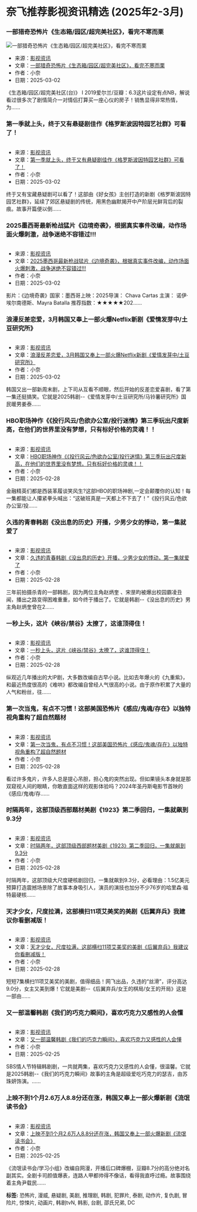 # 奈飞推荐影视资讯精选 (2025年2-3月)

### 一部猎奇恐怖片《生态箱/园区/超完美社区》，看完不寒而栗

![一部猎奇恐怖片《生态箱/园区/超完美社区》，看完不寒而栗](https://www.naifeituijian.com/uploadenterprise/8572e30e-9f7a-41a7-b6b4-39f101ea58d8/2025030217409207841404806.webp)

*   来源：[影视资讯](https://www.naifeituijian.com/front/article/67/category/queryList)
*   文章：[一部猎奇恐怖片《生态箱/园区/超完美社区》，看完不寒而栗](https://www.naifeituijian.com/front/article/4030/viewArticle)
*   作者：小奈
*   日期：2025-03-02

《生态箱/园区/超完美社区(台)》 I 2019爱尔兰/豆瓣：6.3这片设定有点NB，解说看过很多次了剧情简介一对情侣打算买一座心仪的房子！销售显得非常热情，为......

### 第一季就上头，终于又有悬疑剧佳作《格罗斯波因特园艺社群》可看了！

![第一季就上头，终于又有悬疑剧佳作《格罗斯波因特园艺社群》可看了！](data:image/gif;base64,R0lGODlhAQABAIAAAP///wAAACH5BAEAAAAALAAAAAABAAEAAAICRAEAOw==)

*   来源：[影视资讯](https://www.naifeituijian.com/front/article/67/category/queryList)
*   文章：[第一季就上头，终于又有悬疑剧佳作《格罗斯波因特园艺社群》可看了！](https://www.naifeituijian.com/front/article/4029/viewArticle)
*   作者：小奈
*   日期：2025-03-02

终于又有宝藏悬疑剧可以看了！这部由《好女孩》主创打造的新剧《格罗斯波因特园艺社群》，延续了郊区悬疑剧的传统，用黑色幽默揭开中产阶层光鲜背后的裂痕。故事开篇便以倒......

### 2025墨西哥最新枪战猛片《边境奇袭》，根据真实事件改编，动作场面火爆刺激，战争迷绝不容错过!!!

![2025墨西哥最新枪战猛片《边境奇袭》，根据真实事件改编，动作场面火爆刺激，战争迷绝不容错过!!!](data:image/gif;base64,R0lGODlhAQABAIAAAP///wAAACH5BAEAAAAALAAAAAABAAEAAAICRAEAOw==)

*   来源：[影视资讯](https://www.naifeituijian.com/front/article/67/category/queryList)
*   文章：[2025墨西哥最新枪战猛片《边境奇袭》，根据真实事件改编，动作场面火爆刺激，战争迷绝不容错过!!!](https://www.naifeituijian.com/front/article/4022/viewArticle)
*   作者：小奈
*   日期：2025-03-02

影片：《边境奇袭》国家：墨西哥上映：2025导演： Chava Cartas 主演： 诺伊·埃尔南德斯、Mayra Batalla 推荐指数：★★★★★202......

### 浪漫反差恋爱，3月韩国又奉上一部火爆Netflix新剧《爱情发芽中/土豆研究所》

![浪漫反差恋爱，3月韩国又奉上一部火爆Netflix新剧《爱情发芽中/土豆研究所》](data:image/gif;base64,R0lGODlhAQABAIAAAP///wAAACH5BAEAAAAALAAAAAABAAEAAAICRAEAOw==)

*   来源：[影视资讯](https://www.naifeituijian.com/front/article/67/category/queryList)
*   文章：[浪漫反差恋爱，3月韩国又奉上一部火爆Netflix新剧《爱情发芽中/土豆研究所》](https://www.naifeituijian.com/front/article/4020/viewArticle)
*   作者：小奈
*   日期：2025-03-02

韩国又出一部新周末剧，上下司从互看不顺眼，然后开始的反差恋爱喜剧，看了第一集还挺搞笑。它就是2025韩剧--《爱情发芽中/土豆研究所/马铃薯研究所》国民暖男姜泰......

### HBO职场神作《《投行风云/色欲办公室/投行迷情》第三季玩出尺度新高，在他们的世界里没有梦想，只有标好价格的灵魂！！

![HBO职场神作《《投行风云/色欲办公室/投行迷情》第三季玩出尺度新高，在他们的世界里没有梦想，只有标好价格的灵魂！！](data:image/gif;base64,R0lGODlhAQABAIAAAP///wAAACH5BAEAAAAALAAAAAABAAEAAAICRAEAOw==)

*   来源：[影视资讯](https://www.naifeituijian.com/front/article/67/category/queryList)
*   文章：[HBO职场神作《《投行风云/色欲办公室/投行迷情》第三季玩出尺度新高，在他们的世界里没有梦想，只有标好价格的灵魂！！](https://www.naifeituijian.com/front/article/4015/viewArticle)
*   作者：小奈
*   日期：2025-02-28

金融精英们都是西装革履谈笑风生?这部HBO的职场神剧,一定会颠覆你的认知！每一集都能让人攥紧拳头喊出：“这破班真是一天都上不下去了！”《投行风云/色欲办公室/投......

### 久违的青春韩剧《没出息的历史》开播，少男少女的悸动，第一集就爱了

![久违的青春韩剧《没出息的历史》开播，少男少女的悸动，第一集就爱了](data:image/gif;base64,R0lGODlhAQABAIAAAP///wAAACH5BAEAAAAALAAAAAABAAEAAAICRAEAOw==)

*   来源：[影视资讯](https://www.naifeituijian.com/front/article/67/category/queryList)
*   文章：[久违的青春韩剧《没出息的历史》开播，少男少女的悸动，第一集就爱了](https://www.naifeituijian.com/front/article/4012/viewArticle)
*   作者：小奈
*   日期：2025-02-28

三年前拍摄杀青的一部韩剧，因为两位主角赵炳奎 、宋昰昀被爆出校园霸凌丑闻，播出之路变得困难重重，如今终于播出了。它就是韩剧--《没出息的历史》男主角赵炳奎曾在2......

### 一秒上头，这片《峡谷/禁谷》太撩了，这谁顶得住！

![一秒上头，这片《峡谷/禁谷》太撩了，这谁顶得住！](data:image/gif;base64,R0lGODlhAQABAIAAAP///wAAACH5BAEAAAAALAAAAAABAAEAAAICRAEAOw==)

*   来源：[影视资讯](https://www.naifeituijian.com/front/article/67/category/queryList)
*   文章：[一秒上头，这片《峡谷/禁谷》太撩了，这谁顶得住！](https://www.naifeituijian.com/front/article/4011/viewArticle)
*   作者：小奈
*   日期：2025-02-28

纵观近几年播出的大IP剧，大多数改编自古早小说。比如去年爆火的《九重紫》，和最近热度很高的《难哄》都改编自曾经人气很高的小说。由于原作积累了大量的人气和粉丝，往......

### 第一次当鬼，有点不习惯！这部美国恐怖片《感应/鬼魂/存在》​以独特视角重构了超自然题材

![第一次当鬼，有点不习惯！这部美国恐怖片《感应/鬼魂/存在》​以独特视角重构了超自然题材](data:image/gif;base64,R0lGODlhAQABAIAAAP///wAAACH5BAEAAAAALAAAAAABAAEAAAICRAEAOw==)

*   来源：[影视资讯](https://www.naifeituijian.com/front/article/67/category/queryList)
*   文章：[第一次当鬼，有点不习惯！这部美国恐怖片《感应/鬼魂/存在》​以独特视角重构了超自然题材](https://www.naifeituijian.com/front/article/4009/viewArticle)
*   作者：小奈
*   日期：2025-02-28

看过许多鬼片，许多人总是提心吊胆，担心鬼的突然出现。但如果镜头本身就是那双窥视人间的眼睛，你敢直面这样的观影体验吗？2024年圣丹斯电影节首映的《感应/鬼魂/存......

### 时隔两年，这部顶级西部题材美剧《1923》第二季回归，一集就飙到9.3分

![时隔两年，这部顶级西部题材美剧《1923》第二季回归，一集就飙到9.3分](data:image/gif;base64,R0lGODlhAQABAIAAAP///wAAACH5BAEAAAAALAAAAAABAAEAAAICRAEAOw==)

*   来源：[影视资讯](https://www.naifeituijian.com/front/article/67/category/queryList)
*   文章：[时隔两年，这部顶级西部题材美剧《1923》第二季回归，一集就飙到9.3分](https://www.naifeituijian.com/front/article/4007/viewArticle)
*   作者：小奈
*   日期：2025-02-28

时隔两年，这部顶级大尺度硬核剧回归，一集就飙到9.3分，必看理由：1.5亿美元预算打造震撼场景除了故事本身吸引人，演员的演技也加分不少76岁的哈里森·福特最硬核......

### 天才少女，尺度拉满，这部横扫11项艾美奖的美剧《后翼弃兵》我建议你看删减版！

![天才少女，尺度拉满，这部横扫11项艾美奖的美剧《后翼弃兵》我建议你看删减版！](data:image/gif;base64,R0lGODlhAQABAIAAAP///wAAACH5BAEAAAAALAAAAAABAAEAAAICRAEAOw==)

*   来源：[影视资讯](https://www.naifeituijian.com/front/article/67/category/queryList)
*   文章：[天才少女，尺度拉满，这部横扫11项艾美奖的美剧《后翼弃兵》我建议你看删减版！](https://www.naifeituijian.com/front/article/4006/viewArticle)
*   作者：小奈
*   日期：2025-02-28

短短7集横扫11项艾美奖的美剧，值得细品！网飞出品，久违的“丝滑”，评分高达9.0分，女主又美到爆！它就是美剧--《后翼弃兵/女王的棋局/女王的开局》这是一部由......

### 又一部温馨韩剧《我们的巧克力瞬间》，喜欢巧克力又感性的人会懂

![又一部温馨韩剧《我们的巧克力瞬间》，喜欢巧克力又感性的人会懂](data:image/gif;base64,R0lGODlhAQABAIAAAP///wAAACH5BAEAAAAALAAAAAABAAEAAAICRAEAOw==)

*   来源：[影视资讯](https://www.naifeituijian.com/front/article/67/category/queryList)
*   文章：[又一部温馨韩剧《我们的巧克力瞬间》，喜欢巧克力又感性的人会懂](https://www.naifeituijian.com/front/article/4005/viewArticle)
*   作者：小奈
*   日期：2025-02-25

SBS情人节特辑韩剧剧，一共就两集，喜欢巧克力又感性的人会懂，很温馨。它就是2025韩剧--《我们的巧克力瞬间》故事的主角是超级爱吃巧克力的瑟吉，由苏珠妍饰演。......

### 上映不到1个月2.6万人8.8分还在涨，韩国又奉上一部火爆新剧《流氓读书会》

![上映不到1个月2.6万人8.8分还在涨，韩国又奉上一部火爆新剧《流氓读书会》](data:image/gif;base64,R0lGODlhAQABAIAAAP///wAAACH5BAEAAAAALAAAAAABAAEAAAICRAEAOw==)

*   来源：[影视资讯](https://www.naifeituijian.com/front/article/67/category/queryList)
*   文章：[上映不到1个月2.6万人8.8分还在涨，韩国又奉上一部火爆新剧《流氓读书会》](https://www.naifeituijian.com/front/article/4002/viewArticle)
*   作者：小奈
*   日期：2025-02-25

《流氓读书会/学习小组》改编自网漫，开播后口碑爆棚，豆瓣8.7分的高分绝对名副其实。全剧卡司颜值爆表，连路人甲都帅得不像话，看得我直呼过瘾。故事围绕着主角尹载民......

**标签:** 恐怖片, 漫威, 悬疑剧, 美剧, 推理剧, 韩剧, 犯罪片, 泰剧, 动作片, 复仇剧, 冒险片, 惊悚片, 动画片, 韩剧tvN, 韩影, 台剧, 邵氏兄弟, DC
